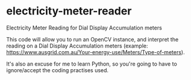 # electricity-meter-reader
Electricity Meter Reading for Dial Display Accumulation meters

This code will allow you to run an OpenCV instance, and interpret the reading on a Dial Display Accumulation meters (example: https://www.ausgrid.com.au/Your-energy-use/Meters/Type-of-meters).

It's also an excuse for me to learn Python, so you're going to have to ignore/accept the coding practises used.

